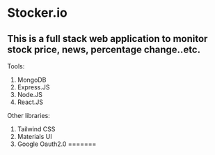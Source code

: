 # Stocker.io

## This is a full stack web application to monitor stock price, news, percentage change..etc.

Tools:
1. MongoDB
2. Express.JS
3. Node.JS
4. React.JS

Other libraries:
1. Tailwind CSS
2. Materials UI
3. Google Oauth2.0
=======
